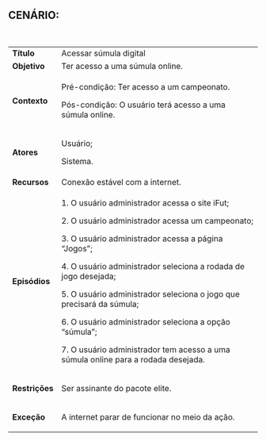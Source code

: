## CENÁRIO:
<br>

<table class="table table-striped border">
    <tr>
        <td>
            <b>Título</b>
        </td>
        <td>
            Acessar súmula digital
        </td>
    </tr>
    <tr>
        <td>
            <b>Objetivo</b>
        </td>
        <td>
            Ter acesso a uma súmula online.
        </td>
    </tr>
    <tr>
        <td>
            <b>Contexto</b>
        </td>
        <td>
            <p>Pré-condição: Ter acesso a um campeonato.</p>
            <p>Pós-condição: O usuário terá acesso a uma súmula online.</p>
        </td>
    </tr>
    <tr>
        <td>
            <b>Atores</b>
        </td>
        <td>
            <p>Usuário;</p>
            <p>Sistema.</p>
        </td>
    </tr>
    <tr>
        <td>
            <b>Recursos</b>
        </td>
        <td>
            Conexão estável com a internet.
        </td>
    </tr>
    <tr>
        <td>
            <b>Episódios</b>
        </td>
        <td>
            <p>1. O usuário administrador acessa o site iFut;</p>
            <p>2. O usuário administrador acessa um campeonato;</p>
            <p>3. O usuário administrador acessa a página “Jogos”;</p>
            <p>4. O usuário administrador seleciona a rodada de jogo desejada;</p>
            <p>5. O usuário administrador seleciona o jogo que precisará da súmula;</p>
            <p>6. O usuário administrador seleciona  a opção “súmula”;</p>
            <p>7. O usuário administrador tem acesso a uma súmula online para a rodada desejada.</p>
        </td>
    </tr>
    <tr>
        <td>
            <b>Restrições</b>
        </td>
        <td>
            <p>Ser assinante do pacote elite.</p>
        </td>
    </tr>
    <tr>
        <td>
            <b>Exceção</b>
        </td>
        <td>
            <p>A internet parar de funcionar no meio da ação.</p>
        </td>
    </tr>
</table>